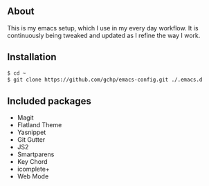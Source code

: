 ## About

This is my emacs setup, which I use in my every day workflow. It is continuously being tweaked and updated as I refine the way I work.

## Installation

``` bash
$ cd ~
$ git clone https://github.com/gchp/emacs-config.git ./.emacs.d
```

## Included packages

- Magit
- Flatland Theme
- Yasnippet
- Git Gutter
- JS2
- Smartparens
- Key Chord
- icomplete+
- Web Mode

